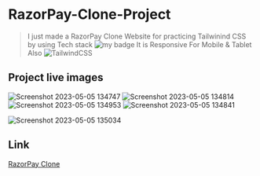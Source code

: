 # RazorPay-Clone-Project
  >I just made a RazorPay Clone Website for practicing Tailwinind CSS by using Tech stack  ![my badge](https://img.shields.io/badge/HTML5-E34F26.svg?style=for-the-badge&logo=HTML5&logoColor=white)
  It is Responsive For Mobile & Tablet Also
![TailwindCSS](https://img.shields.io/badge/tailwindcss-%2338B2AC.svg?style=for-the-badge&logo=tailwind-css&logoColor=white)

## Project live images

![Screenshot 2023-05-05 134747](https://user-images.githubusercontent.com/131458541/236409856-8f3d6ba6-fba4-454f-b7c4-2690abe537e6.png)
![Screenshot 2023-05-05 134814](https://user-images.githubusercontent.com/131458541/236410206-7436407e-fa6a-4168-94b6-0ca9d3424454.png)
![Screenshot 2023-05-05 134953](https://user-images.githubusercontent.com/131458541/236410233-7ba7caa3-4686-488a-90cf-e473e351f6d4.png)
![Screenshot 2023-05-05 134841](https://user-images.githubusercontent.com/131458541/236410376-b9514425-0d6b-419a-bbef-7cef88cab98d.png)

![Screenshot 2023-05-05 135034](https://user-images.githubusercontent.com/131458541/236410414-8eaec04d-d693-4a4c-a14c-2ca104a565e1.png)

## Link
[RazorPay Clone](https://zingy-moxie-c9566c.netlify.app/)
